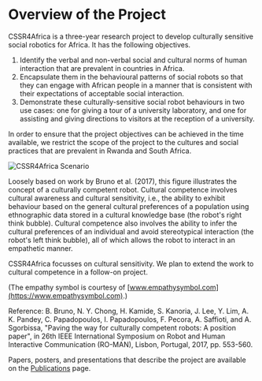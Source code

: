 # Overview of the  Project

 CSSR4Africa is a three-year research project to develop culturally sensitive social robotics for Africa. It has the following objectives.
 1. Identify the verbal and non-verbal social and cultural norms of human interaction that are prevalent in countries in Africa.
  2. Encapsulate them in the behavioural patterns of social robots so that they  can engage with African people in a manner that is consistent with their expectations of acceptable social interaction.
  3. Demonstrate these culturally-sensitive social robot behaviours in two use cases: one for giving a tour of a university laboratory, and one for assisting and giving directions to visitors at the reception of a university.
 
 In order to ensure that the project objectives can be achieved in the time available, we restrict the scope of the project to the cultures and social practices that are prevalent in Rwanda and South Africa.
    
![CSSR4Africa Scenario](/images/CSSR_Scenario3A.png)

Loosely based on work by Bruno et al. (2017), this figure illustrates the concept of a culturally competent robot. Cultural competence involves cultural awareness and cultural sensitivity, i.e.,  the ability to exhibit behaviour based on the general cultural preferences of a population using  ethnographic data stored in a cultural knowledge base (the robot's right think bubble).  Cultural competence also involves the ability to infer the cultural preferences of an individual and avoid stereotypical interaction (the robot's left think bubble), all of which allows  the robot to interact in an empathetic manner.  

CSSR4Africa focusses on cultural sensitivity. We plan to extend the work to cultural competence in a follow-on project.
 
 (The empathy symbol is courtesy of [www.empathysymbol.com](https://www.empathysymbol.com).)
 
 Reference: B. Bruno, N. Y. Chong, H. Kamide, S. Kanoria, J. Lee, Y. Lim, A. K. Pandey, C. Papadopoulos, I. Papadopoulos, F. Pecora, A. Saffioti, and A. Sgorbissa, "Paving the way for culturally competent robots: A position paper", in 26th IEEE International Symposium on Robot and Human Interactive Communication (RO-MAN), Lisbon, Portugal, 2017, pp. 553-560.
    
Papers, posters, and presentations that describe  the project are  available on the [Publications](https://cssr4africa.github.io/publications) page. 